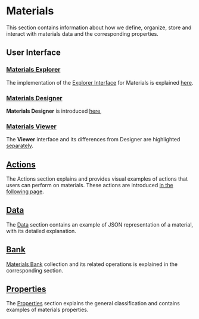 # Materials

This section contains information about how we define, organize, store and interact with materials data and the corresponding properties.

## User Interface

### [Materials Explorer](ui/explorer.md)

The implementation of the [Explorer Interface](/entities-general/ui/explorer.md) for Materials is explained [here](ui/explorer.md). 

### [Materials Designer](../material-designer/overview.md)

**Materials Designer** is introduced [here](../materials-designer/overview.md), 

### [Materials Viewer](ui/viewer.md)

The **Viewer** interface and its differences from Designer are highlighted [separately](ui/viewer.md).

## [Actions](actions/overview.md)

The Actions section explains and provides visual examples of actions that users can perform on materials. These actions are introduced [in the following page](actions/overview.md).

## [Data](data.md)

The [Data](data.md) section contains an example of JSON representation of a material, with its detailed explanation.

## [Bank](bank.md)

[Materials Bank](bank.md) collection and its related operations is explained in the corresponding section. 

## [Properties](../properties/overview.md)

The [Properties](../properties/overview.md) section explains the general classification and contains examples of materials properties.
